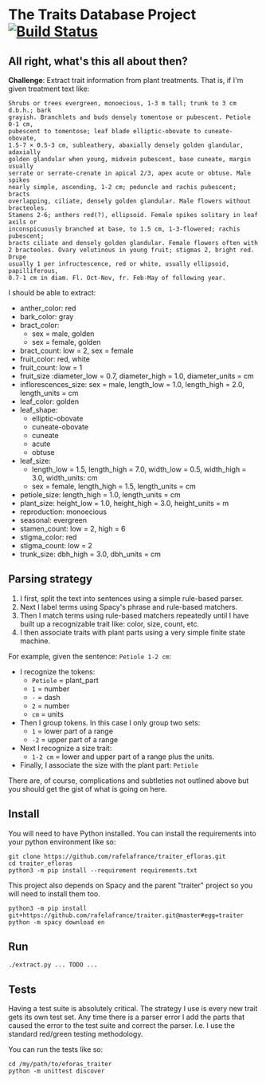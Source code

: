 # The Traits Database Project [![Build Status](https://travis-ci.org/rafelafrance/traiter_efloras.svg?branch=master)](https://travis-ci.org/rafelafrance/traiter_efloras)

## All right, what's this all about then?
**Challenge**: Extract trait information from plant treatments. That is, if I'm given treatment text like:

 ```
 Shrubs or trees evergreen, monoecious, 1-3 m tall; trunk to 3 cm d.b.h.; bark
grayish. Branchlets and buds densely tomentose or pubescent. Petiole 0-1 cm,
pubescent to tomentose; leaf blade elliptic-obovate to cuneate-obovate,
1.5-7 × 0.5-3 cm, subleathery, abaxially densely golden glandular, adaxially
golden glandular when young, midvein pubescent, base cuneate, margin usually
serrate or serrate-crenate in apical 2/3, apex acute or obtuse. Male spikes
nearly simple, ascending, 1-2 cm; peduncle and rachis pubescent; bracts
overlapping, ciliate, densely golden glandular. Male flowers without bracteoles.
Stamens 2-6; anthers red(?), ellipsoid. Female spikes solitary in leaf axils or
inconspicuously branched at base, to 1.5 cm, 1-3-flowered; rachis pubescent;
bracts ciliate and densely golden glandular. Female flowers often with
2 bracteoles. Ovary velutinous in young fruit; stigmas 2, bright red. Drupe
usually 1 per infructescence, red or white, usually ellipsoid, papilliferous,
0.7-1 cm in diam. Fl. Oct-Nov, fr. Feb-May of following year.
 ```
I should be able to extract:

- anther_color: red
- bark_color: gray
- bract_color:
    - sex = male, golden
    - sex = female, golden
- bract_count: low = 2, sex = female
- fruit_color: red, white
- fruit_count: low = 1
- fruit_size :diameter_low = 0.7, diameter_high = 1.0, diameter_units = cm
- inflorescences_size:  sex = male, length_low = 1.0, length_high = 2.0, length_units = cm
- leaf_color: golden
- leaf_shape:
    - elliptic-obovate
    - cuneate-obovate
    - cuneate
    - acute
    - obtuse
- leaf_size:
    - length_low = 1.5, length_high = 7.0, width_low = 0.5, width_high = 3.0, width_units: cm
    - sex = female, length_high = 1.5, length_units = cm
- petiole_size: length_high = 1.0, length_units = cm
- plant_size: height_low = 1.0, height_high = 3.0, height_units = m
- reproduction: monoecious
- seasonal: evergreen
- stamen_count: low = 2, high = 6
- stigma_color: red
- stigma_count: low = 2
- trunk_size: dbh_high = 3.0, dbh_units = cm

## Parsing strategy
1. I first, split the text into sentences using a simple rule-based parser.
1. Next I label terms using Spacy's phrase and rule-based matchers.
1. Then I match terms using rule-based matchers repeatedly until I have built up a recognizable trait like: color, size, count, etc.
1. I then associate traits with plant parts using a very simple finite state machine.

For example, given the sentence: `Petiole 1-2 cm`:
- I recognize the tokens:
    - `Petiole` = plant_part
    - `1` = number
    - `-` = dash
    - `2` = number
    - `cm` = units
- Then I group tokens. In this case I only group two sets:
    - `1` = lower part of a range
    - `-2` = upper part of a range
- Next I recognize a size trait:
    - `1-2 cm` = lower and upper part of a range plus the units.
- Finally, I associate the size with the plant part: `Petiole`

There are, of course, complications and subtleties not outlined above but you should get the gist of what is going on here.

## Install
You will need to have Python installed. You can install the requirements into your python environment like so:
```
git clone https://github.com/rafelafrance/traiter_efloras.git
cd traiter_efloras
python3 -m pip install --requirement requirements.txt
```

This project also depends on Spacy and the parent "traiter" project so you will need to install them too.

```
python3 -m pip install git+https://github.com/rafelafrance/traiter.git@master#egg=traiter
python -m spacy download en
```

  
## Run
```
./extract.py ... TODO ...
```

## Tests
Having a test suite is absolutely critical. The strategy I use is every new trait gets its own test set. Any time there is a parser error I add the parts that caused the error to the test suite and correct the parser. I.e. I use the standard red/green testing methodology.

You can run the tests like so:
```
cd /my/path/to/eforas_traiter
python -m unittest discover
```
